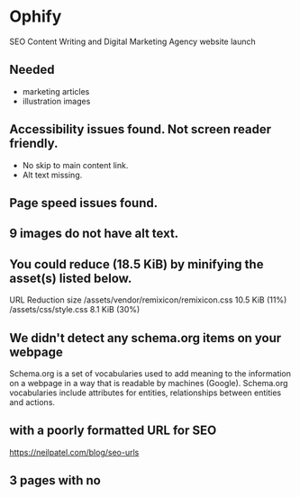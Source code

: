 # Ophify
SEO Content Writing and Digital Marketing Agency website launch


## Needed
- marketing articles
- illustration images

## Accessibility issues found. Not screen reader friendly.
- No skip to main content link.
- Alt text missing.

## Page speed issues found.
## 9 images do not have alt text.

## You could reduce (18.5 KiB) by minifying the asset(s) listed below.
URL 	Reduction size
  /assets/vendor/remixicon/remixicon.css 	10.5 KiB (11%)
  /assets/css/style.css 	8.1 KiB (30%)
 
## We didn't detect any schema.org items on your webpage
Schema.org is a set of vocabularies used to add meaning to the information on a webpage in a way that is readable by machines (Google). Schema.org vocabularies include attributes for entities, relationships between entities and actions.

## with a poorly formatted URL for SEO
https://neilpatel.com/blog/seo-urls

## 3 pages with no <title> tag
https://neilpatel.com/blog/title-tags-seo/

## Submit site to Search Engines
https://www.ionos.com/digitalguide/websites/website-creation/registering-a-website-submitting-urls-to-google/


